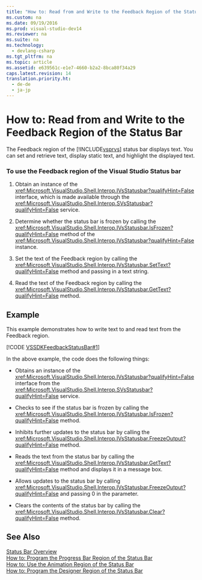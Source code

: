 ```yaml
---
title: "How to: Read from and Write to the Feedback Region of the Status Bar"
ms.custom: na
ms.date: 09/19/2016
ms.prod: visual-studio-dev14
ms.reviewer: na
ms.suite: na
ms.technology: 
  - devlang-csharp
ms.tgt_pltfrm: na
ms.topic: article
ms.assetid: e639561c-e1e7-4660-b2a2-8bca80f34a29
caps.latest.revision: 14
translation.priority.ht: 
  - de-de
  - ja-jp
---
```

# How to: Read from and Write to the Feedback Region of the Status Bar
The Feedback region of the [!INCLUDE[vsprvs](../vs140/includes/vsprvs_md.md)] status bar displays text. You can set and retrieve text, display static text, and highlight the displayed text.  
  
### To use the Feedback region of the Visual Studio Status bar  
  
1.  Obtain an instance of the <xref:Microsoft.VisualStudio.Shell.Interop.IVsStatusbar?qualifyHint=False> interface, which is made available through the <xref:Microsoft.VisualStudio.Shell.Interop.SVsStatusbar?qualifyHint=False> service.  
  
2.  Determine whether the status bar is frozen by calling the <xref:Microsoft.VisualStudio.Shell.Interop.IVsStatusbar.IsFrozen?qualifyHint=False> method of the <xref:Microsoft.VisualStudio.Shell.Interop.IVsStatusbar?qualifyHint=False> instance.  
  
3.  Set the text of the Feedback region by calling the <xref:Microsoft.VisualStudio.Shell.Interop.IVsStatusbar.SetText?qualifyHint=False> method and passing in a text string.  
  
4.  Read the text of the Feedback region by calling the <xref:Microsoft.VisualStudio.Shell.Interop.IVsStatusbar.GetText?qualifyHint=False> method.  
  
## Example  
 This example demonstrates how to write text to and read text from the Feedback region.  
  
 [!CODE [VSSDKFeedbackStatusBar#1](../CodeSnippet/VS_Snippets_VSSDK/vssdkfeedbackstatusbar#1)]  
  
 In the above example, the code does the following things:  
  
-   Obtains an instance of the <xref:Microsoft.VisualStudio.Shell.Interop.IVsStatusbar?qualifyHint=False> interface from the <xref:Microsoft.VisualStudio.Shell.Interop.SVsStatusbar?qualifyHint=False> service.  
  
-   Checks to see if the status bar is frozen by calling the <xref:Microsoft.VisualStudio.Shell.Interop.IVsStatusbar.IsFrozen?qualifyHint=False> method.  
  
-   Inhibits further updates to the status bar by calling the <xref:Microsoft.VisualStudio.Shell.Interop.IVsStatusbar.FreezeOutput?qualifyHint=False> method.  
  
-   Reads the text from the status bar by calling the <xref:Microsoft.VisualStudio.Shell.Interop.IVsStatusbar.GetText?qualifyHint=False> method and displays it in a message box.  
  
-   Allows updates to the status bar by calling <xref:Microsoft.VisualStudio.Shell.Interop.IVsStatusbar.FreezeOutput?qualifyHint=False> and passing 0 in the parameter.  
  
-   Clears the contents of the status bar by calling the <xref:Microsoft.VisualStudio.Shell.Interop.IVsStatusbar.Clear?qualifyHint=False> method.  
  
## See Also  
 [Status Bar Overview](../vs140/Extending-the-Status-Bar.md)   
 [How to: Program the Progress Bar Region of the Status Bar](../vs140/How-to--Program-the-Progress-Bar-Region-of-the-Status-Bar.md)   
 [How to: Use the Animation Region of the Status Bar](../Topic/How%20to:%20Use%20the%20Animation%20Region%20of%20the%20Status%20Bar.md)   
 [How to: Program the Designer Region of the Status Bar](../vs140/How-to--Program-the-Designer-Region-of-the-Status-Bar.md)